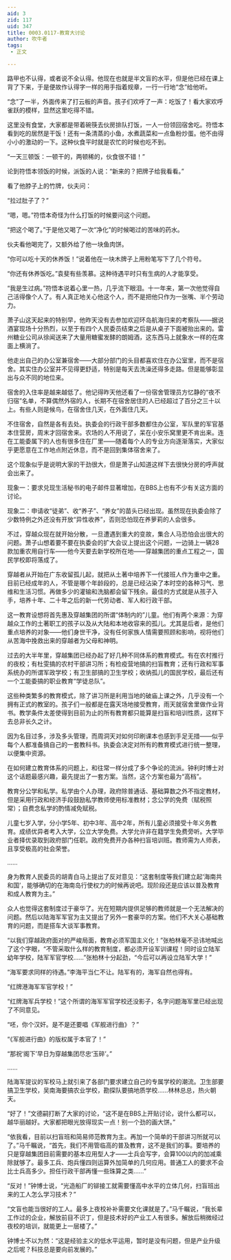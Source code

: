 ```yaml
---
aid: 3
zid: 117
uid: 347
title: 0003.0117-教育大讨论
author: 吹牛者
tags: 
 - 正文

---
```




  路甲也不认得，或者说不全认得。他现在也就是半文盲的水平，但是他已经在课上背了下来，于是便故作认得字一样的用手指着规章，一行一行地“念”给他听。

  “念”了一半，外面传来了打云板的声音。孩子们欢呼了一声：吃饭了！看大家欢呼雀跃的模样，显然这里吃得不错。

  这里没有食堂，大家都是带着碗筷去伙房排队打饭，一人一份领回宿舍吃。符悟本看到吃的居然是干饭！还有一条清蒸的小鱼，水煮蔬菜和一点鱼粉炒蛋。他不由得小小的激动的一下。这种伙食平时就是农忙的时候也吃不到。

  “一天三顿饭：一顿干的，两顿稀的，伙食很不错！”

  论到符悟本领饭的时候，派饭的人说：“新来的？把牌子给我看看。”

  看了他脖子上的竹牌，伙夫问：

  “拉过肚子了？”

  “嗯，嗯。”符悟本奇怪为什么打饭的时候要问这个问题。

  “把这个喝了。”于是他又喝了一次“净化”的时候喝过的苦味的药水。

  伙夫看他喝完了，又额外给了他一块鱼肉饼。

  “你可以吃十天的休养饭！”说着他在一块木牌子上用粉笔写下了几个符号。

  “你还有休养饭吃。”袁斐有些羡慕。这种待遇平时只有生病的人才能享受。

  “我是生过病。”符悟本说着心里一热，几乎流下眼泪。十一年来，第一次他觉得自己活得像个人了。有人真正地关心他这个人，而不是把他只作为一张嘴、半个劳动力。

  萧子山这天起来的特别早，他昨天没有去参加欢迎环岛航海归来的考察队——据说酒宴现场十分热烈，以至于有四个人民委员结束之后是从桌子下面被抬出来的。雷州糖业公司从徐闻送来了大量用糖蜜发酵的朗姆酒，这东西马上就象水一样的在席面上横淌了。

  他走出自己的办公室兼宿舍——大部分部门的头目都喜欢住在办公室里，而不是宿舍。其实住办公室并不见得更舒适，特别是每天去洗澡还得多走路。但是能够彰显出与众不同的地位来。

  宿舍的入住率是越来越低了。他记得昨天他还看了一份宿舍管理员方忆静的“夜不归宿”名单，不算偶然外宿的人，长期不在宿舍居住的人已经超过了百分之三十以上。有些人则是候鸟，在宿舍住几天，在外面住几天。

  不住宿舍，自然是各有去处。执委会的行政干部多数都住办公室，军队里的军官基本住营房，周末才回宿舍来。农场的人不用说了，呆在小安乐窝里更不肯出来。连在工能委属下的人也有很多住在厂里——随着每个人的专业方向逐渐落实，大家似乎更愿意在工作地点附近休息，而不是回到集体宿舍来了。

  这个现象似乎是说明大家的干劲很大，但是萧子山知道这样下去很快分房的呼声就会出来了。

  现象一：要求兑现生活秘书的电子邮件显著增加，在BBS上也有不少有关这方面的讨论。

  现象二：申请收“徒弟”、收“养子”、“养女”的苗头已经出现。虽然现在执委会除了少数特例之外还没有开放“异性收养”，否则恐怕现在养萝莉的人会很多。

  不过，穿越众现在就开始分散，一旦遭遇到重大的变故，集合人马恐怕会出很大的问题。萧子山想着要不要在执委会的扩大会议上提出这个问题，一边骑上一辆28款加重农用自行车——他今天要去新学校所在地——穿越集团的重点工程之一，国民学校即将落成了。

  穿越者从开始在广东收留孤儿起，就把从土著中培养下一代接班人作为重中之重。目前已经成年的人，不管是哪个年龄段的，总是已经沾染了本时空的各种习气、思维和生活习惯。再做多少的灌输和洗脑都会留下残余。最佳的方式就是从孩子入手，培养十年、二十年之后的新一代劳动者、军人和行政干部。

  这一教育设想将首先惠及穿越集团的所谓“体制内的”儿童。他们有两个来源：为穿越众工作的土著职工的孩子以及从大陆和本地收容来的孤儿。尤其是后者，是他们重点培养的对象——他们身世干净，没有任何家族人情需要照顾和影响，视将他们从苦海中挽救出来的穿越者为父母和神明。

  过去的大半年里，穿越集团已经办起了好几种不同体系的教育模式。有在农村推行的夜校；有杜雯搞的农村干部讲习所；有检疫营地搞的扫盲教育；还有行政和军事系统办的所谓军政学校；有卫生部搞的卫生学校；收纳孤儿的国民学校，最后还有一个工能委搞的职业教育“学徒总队”。

  这些种类繁多的教育模式，除了讲习所是利用当地的破庙上课之外，几乎没有一个拥有正式的教室的。孩子们一般都是在露天场地接受教育，雨天就宿舍里做作业背书。教学条件太差使得到目前为止的所有教育都只能算是扫盲和培训性质，这样下去总非长久之计。

  因为名目过多，涉及多头管理，而周洞天对如何印刷课本也感到手足无措——似乎每个人都准备搞自己的一套教科书。执委会决定对所有的教育模式进行统一整理，以便集中资源。

  在如何建立教育体系的问题上，和往常一样分成了多个争论的流派。钟利时博士对这个话题最感兴趣，最先提出了一套方案。当然，这个方案也最为“高档”。

  教育分公学和私学。私学由个人办理，政府除普通话、基础算数之外不指定教材，但是采用行政和经济手段鼓励私学教师使用标准教材；念公学的免费（赋税照常）；自费念私学的酌情减免赋税。

  儿童七岁入学，分小学5年、初中3年、高中2年，所有儿童必须接受十年义务教育。成绩优异者考入大学，公立大学免费。大学允许非在籍学生免费旁听。大学毕业者择优录取到政府部门任职。政府免费开办各种扫盲培训班。教师需为人师表，且享受极高的社会荣誉。

  ……

  身为教育人民委员的胡青白马上提出了反对意见：“这套制度等我们建立起‘海南共和国’，能够确切的在海南岛行使权力的时候再说吧。现阶段还是应该以普及教育和成人教育为主。”

  众人也觉得这套制度过于豪华了。光在短期内提供足够的教师就是一个无法解决的问题。然后以陆海军军官为主又提出了另外一套豪华的方案。他们不大关心基础教育的问题，而是搭车大谈军事教育。

  “以我们穿越政府面对的严峻局面，教育必须军国主义化！”张柏林毫不忌讳地喊出了这个字眼，“不管采取什么样的教育制度，都必须开设军训课程！同时设立陆军幼年学校，陆军军官学校……”张柏林十分起劲，“今后可以再设立陆军大学！”

  “海军要求同样的待遇。”李海平当仁不让。陆军有的，海军自然也得有。

  “红牌港海军军官学校！”

  “红牌海军兵学校！”这个所谓的海军军官学校还没影子，名字问题海军里已经出现了不同意见。

  “呸，你个汉奸。是不是还要唱《军舰进行曲》？”

  “《军舰进行曲》的版权属于本官了！”

  “那祝‘阁下’早日为穿越集团尽忠‘玉碎’。”

  ……

  陆海军提议的军校马上就引来了各部门要求建立自己的专属学校的潮流。卫生部要搞卫生学校，吴南海要搞农业学校，勘探队要搞地质学校……林林总总，热火朝天。

  “好了！”文德嗣打断了大家的讨论，“这不是在BBS上开贴讨论，说什么都可以，越华丽越好。大家都把眼光放得现实一点！别一个劲的画大饼。”

  “依我看，目前以扫盲班和简易师范教育为主。再加一个简单的干部讲习所就可以了。”马千瞩说，“首先，我们不用管临高的普及教育，这不是我们的事。要培养的只是穿越集团目前需要的基本应用型人才——士兵会写字，会算100以内的加减乘除就够了。最多工兵、炮兵懂四则运算外加简单的几何应用。普通工人的要求不会比士兵高多少。担任行政干部再懂一些珠算之类……”

  “反对！”钟博士说，“光造船厂的铆接工就需要懂高中水平的立体几何，扫盲班出来的工人怎么学习技术？”

  “文盲也能当很好的工人。最多上夜校补补需要文化课就是了。”马千瞩说，“我长辈工作过的企业，解放前目不识丁，但是技术好的产业工人有很多。解放后稍微经过夜校的培训，就能更上一层楼了。”

  钟博士不以为然：“这是经验主义的低水平运用，暂时是没有问题，但是产业升级之后呢？科技总是要向前发展的。”


